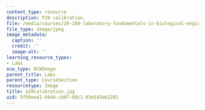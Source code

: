 ```yaml
---
content_type: resource
description: P20 calibration.
file: /media/courses/20-109-laboratory-fundamentals-in-biological-engineering-fall-2007/5f50eed194d4cb0760c103e543a62201_p20calibration.jpg
file_type: image/jpeg
image_metadata:
  caption: ''
  credit: ''
  image-alt: ''
learning_resource_types:
- Labs
ocw_type: OCWImage
parent_title: Labs
parent_type: CourseSection
resourcetype: Image
title: p20calibration.jpg
uid: 5f50eed1-94d4-cb07-60c1-03e543a62201
---
```

